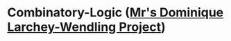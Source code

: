 # Combinatory-Logic ([Mr's Dominique Larchey-Wendling Project](https://github.com/DmxLarchey/Combinatory-Logic-for-students))
